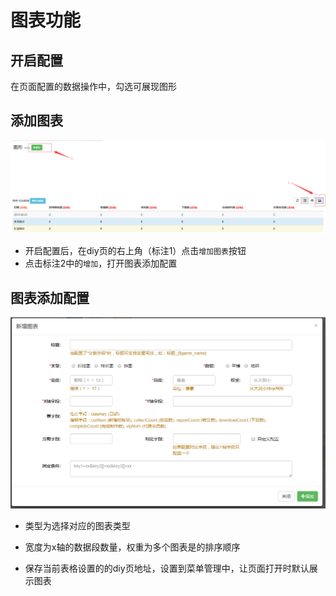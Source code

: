 # 图表功能

## 开启配置
在页面配置的数据操作中，勾选可展现图形

## 添加图表
![table-1](../src/img/table-1.png)
- 开启配置后，在diy页的右上角（标注1）点击```增加图表```按钮
- 点击标注2中的```增加```，打开图表添加配置

## 图表添加配置
![table-2](../src/img/table-2.png)
- 类型为选择对应的图表类型

- 宽度为x轴的数据段数量，权重为多个图表是的排序顺序

- 保存当前表格设置的的diy页地址，设置到菜单管理中，让页面打开时默认展示图表

  